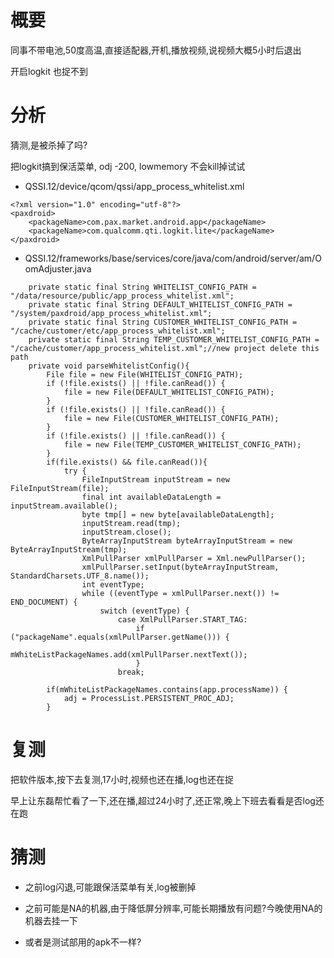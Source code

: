 # 概要

同事不带电池,50度高温,直接适配器,开机,播放视频,说视频大概5小时后退出

开启logkit 也捉不到

# 分析

猜测,是被杀掉了吗?

把logkit搞到保活菜单, odj -200, lowmemory 不会kill掉试试

* QSSI.12/device/qcom/qssi/app_process_whitelist.xml

```
<?xml version="1.0" encoding="utf-8"?>
<paxdroid>
    <packageName>com.pax.market.android.app</packageName>
    <packageName>com.qualcomm.qti.logkit.lite</packageName>
</paxdroid>
```

* QSSI.12/frameworks/base/services/core/java/com/android/server/am/OomAdjuster.java

```
    private static final String WHITELIST_CONFIG_PATH = "/data/resource/public/app_process_whitelist.xml";
    private static final String DEFAULT_WHITELIST_CONFIG_PATH = "/system/paxdroid/app_process_whitelist.xml";
    private static final String CUSTOMER_WHITELIST_CONFIG_PATH = "/cache/customer/etc/app_process_whitelist.xml";
    private static final String TEMP_CUSTOMER_WHITELIST_CONFIG_PATH = "/cache/customer/app_process_whitelist.xml";//new project delete this path
    private void parseWhitelistConfig(){
        File file = new File(WHITELIST_CONFIG_PATH);
        if (!file.exists() || !file.canRead()) {
            file = new File(DEFAULT_WHITELIST_CONFIG_PATH);
        }    
        if (!file.exists() || !file.canRead()) {
            file = new File(CUSTOMER_WHITELIST_CONFIG_PATH);
        }    
        if (!file.exists() || !file.canRead()) {
            file = new File(TEMP_CUSTOMER_WHITELIST_CONFIG_PATH);
        }    
        if(file.exists() && file.canRead()){
            try {
                FileInputStream inputStream = new FileInputStream(file);
                final int availableDataLength = inputStream.available();
                byte tmp[] = new byte[availableDataLength];
                inputStream.read(tmp);
                inputStream.close();
                ByteArrayInputStream byteArrayInputStream = new ByteArrayInputStream(tmp);
                XmlPullParser xmlPullParser = Xml.newPullParser();
                xmlPullParser.setInput(byteArrayInputStream, StandardCharsets.UTF_8.name());
                int eventType;
                while ((eventType = xmlPullParser.next()) != END_DOCUMENT) {
                    switch (eventType) {
                        case XmlPullParser.START_TAG:
                            if ("packageName".equals(xmlPullParser.getName())) {
                                mWhiteListPackageNames.add(xmlPullParser.nextText());
                            }    
                        break;
```

```
        if(mWhiteListPackageNames.contains(app.processName)) {
            adj = ProcessList.PERSISTENT_PROC_ADJ;
        }
```

# 复测

把软件版本,按下去复测,17小时,视频也还在播,log也还在捉

早上让东磊帮忙看了一下,还在播,超过24小时了,还正常,晚上下班去看看是否log还在跑

# 猜测

* 之前log闪退,可能跟保活菜单有关,log被删掉

* 之前可能是NA的机器,由于降低屏分辨率,可能长期播放有问题?今晚使用NA的机器去挂一下

* 或者是测试部用的apk不一样?